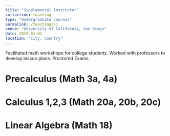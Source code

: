 ```yaml
---
title: "Supplemental Instructor"
collection: teaching
type: "Undergraduate courses"
permalink: /teaching/si
venue: "University of California, San Diego"
date: 2019-01-01
location: "City, Country"
---
```


Facilitated math workshops for college students.
Worked with professors to develop lesson plans.
Proctored Exams.

Precalculus (Math 3a, 4a)
======

Calculus 1,2,3 (Math 20a, 20b, 20c)
======

Linear Algebra (Math 18)
======